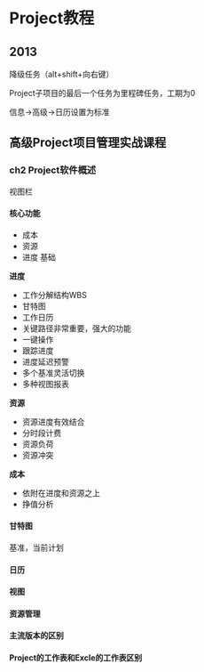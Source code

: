 # Project教程 #

## 2013 ##

降级任务（alt+shift+向右键）

Project子项目的最后一个任务为里程碑任务，工期为0

信息->高级->日历设置为标准

## 高级Project项目管理实战课程 ##

### ch2 Project软件概述 ###

视图栏

#### 核心功能 ####

* 成本
* 资源
* 进度 基础

**进度**

* 工作分解结构WBS
* 甘特图
* 工作日历
* 关键路径非常重要，强大的功能
* 一键操作
* 跟踪进度
* 进度延迟预警
* 多个基准灵活切换
* 多种视图报表

**资源**

* 资源进度有效结合
* 分时段计费
* 资源负荷
* 资源冲突

**成本**

* 依附在进度和资源之上
* 挣值分析

#### 甘特图 ####

基准，当前计划

#### 日历  ####

#### 视图 ####

#### 资源管理 ####

#### 主流版本的区别 ####

#### Project的工作表和Excle的工作表区别 ####


